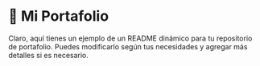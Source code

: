 # 📱 Mi Portafolio
 
Claro, aquí tienes un ejemplo de un README dinámico para tu repositorio de portafolio. Puedes modificarlo según tus necesidades y agregar más detalles si es necesario.
